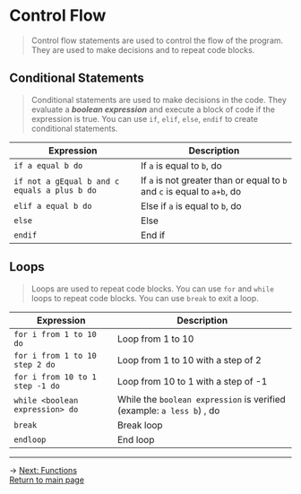# Control Flow
> Control flow statements are used to control the flow of the program. They are used to make decisions and to repeat code blocks.

## Conditional Statements
> Conditional statements are used to make decisions in the code. They evaluate a ***boolean expression*** and execute a block of code if the expression is true. You can use `if`, `elif`, `else`, `endif` to create conditional statements.

| Expression | Description |
|---|---|
| `if a equal b do` | If `a` is equal to `b`, do |
| `if not a gEqual b and c equals a plus b do` | If `a` is not greater than or equal to `b` and `c` is equal to `a+b`, do |
| `elif a equal b do` | Else if `a` is equal to `b`, do |
| `else` | Else |
| `endif` | End if |

## Loops
> Loops are used to repeat code blocks. You can use `for` and `while` loops to repeat code blocks. You can use `break` to exit a loop.

| Expression | Description |
|---|---|
| `for i from 1 to 10 do` | Loop from 1 to 10 |
| `for i from 1 to 10 step 2 do` | Loop from 1 to 10 with a step of 2 |
| `for i from 10 to 1 step -1 do` | Loop from 10 to 1 with a step of -1 |
| `while <boolean expression> do` | While the `boolean expression` is verified (example: `a less b`) , do |
| `break` | Break loop |
| `endloop` | End loop |

---

-> [Next: Functions](functions.md)\
[Return to main page](README.md)